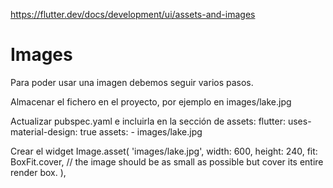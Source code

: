 https://flutter.dev/docs/development/ui/assets-and-images


# Images
Para poder usar una imagen debemos seguir varios pasos.

Almacenar el fichero en el proyecto, por ejemplo en images/lake.jpg

Actualizar pubspec.yaml e incluirla en la sección de assets:
flutter:
  uses-material-design: true
  assets:
      - images/lake.jpg

Crear el widget
Image.asset(
  'images/lake.jpg',
  width: 600,
  height: 240,
  fit: BoxFit.cover,  // the image should be as small as possible but cover its entire render box.
),
